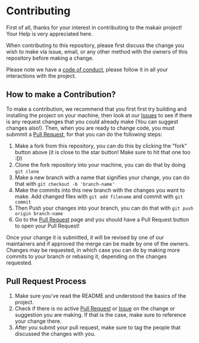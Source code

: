 # Contributing

First of all, thanks for your interest in contribuiting to the makair project! Your Help is very appreciated here.

When contributing to this repository, please first discuss the change you wish to make via issue, email, or any other method with the owners of this repository before making a change.

Please note we have a [code of conduct](https://github.com/makers-for-life/makair/blob/master/CODE_OF_CONDUCT.md), please follow it in all your interactions with the project.

## How to make a Contribution?

To make a contribution, we recommend that you first first try building and installing the project on your machine, then look at our [Issues](https://github.com/makers-for-life/makair/issues) to see if there is any request changes that you could already make (You can suggest changes also!). Then, when you are ready to change code, you must submmit a [Pull Request](https://github.com/makers-for-life/makair/pulls), for that you can do the following steps:

1. Make a fork from this repository, you can do this by clicking the "fork" button above (it is close to the star button! Make sure to hit that one too :D)
2. Clone the fork repository into your machine, you can do that by doing `git clone`
3. Make a new branch with a name that signifies your change, you can do that with `git checkout -b 'branch-name'`
4. Make the commits into this new branch with the changes you want to make. Add changed files with `git add filename` and commit with `git commit`
5. Then Push your changes into your branch, you can do that with `git push origin branch-name`
6. Go to the [Pull Request](https://github.com/makers-for-life/makair/pulls) page and you should have a Pull Request button to open your Pull Request!

Once your change it is submitted, it will be revised by one of our maintainers and if approved the merge can be made by one of the owners. Changes may be requested, in which case you can do by making more commits to your branch or rebasing it, depending on the changes requested.

## Pull Request Process

1. Make sure you've read the README and understood the basics of the project.
2. Check if there is no active [Pull Request](https://github.com/makers-for-life/makair/pulls) or [Issue](https://github.com/makers-for-life/makair/issues) on the change or suggestion you are making. If that is the case, make sure to reference your change there.
3. After you submit your pull request, make sure to tag the people that discussed the changes with you.
